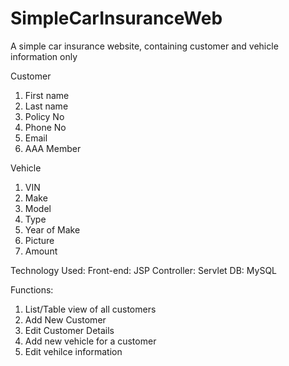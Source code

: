 SimpleCarInsuranceWeb
=====================

A simple car insurance website, containing customer and vehicle information only

Customer
  1. First name
  2. Last name
  3. Policy No
  4. Phone No
  5. Email
  6. AAA Member

Vehicle
  1. VIN
  2. Make
  3. Model
  4. Type
  5. Year of Make
  6. Picture
  7. Amount

Technology Used:
  Front-end: JSP
  Controller: Servlet
  DB: MySQL
  
Functions:
  1. List/Table view of all customers
  2. Add New Customer
  3. Edit Customer Details
  4. Add new vehicle for a customer
  5. Edit vehilce information
